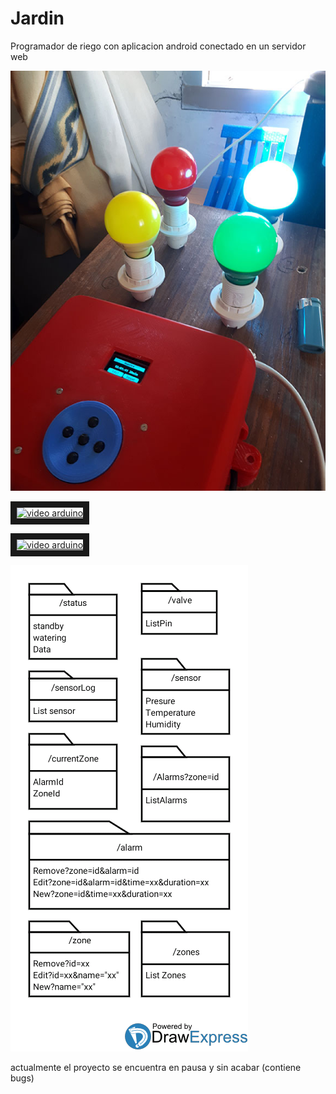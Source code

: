 # Jardin
 Programador de riego con aplicacion android conectado en un servidor web
 
![Alt text](doc/1.jpg?raw=true "Proto")

<a href="http://www.youtube.com/watch?feature=player_embedded&v=o1RGblmhq54
" target="_blank"><img src="http://img.youtube.com/vi/o1RGblmhq54/0.jpg" 
alt="video arduino" width="800" height="600" border="10" /></a>

<a href="http://www.youtube.com/watch?feature=player_embedded&v=udFtTdGWLwg
" target="_blank"><img src="http://img.youtube.com/vi/udFtTdGWLwg/0.jpg" 
alt="video arduino" width="800" height="600" border="10" /></a>

![Alt text](doc/Server%20jardin%20.png?raw=true "webserver")

actualmente el proyecto se encuentra en pausa y sin acabar (contiene bugs)
